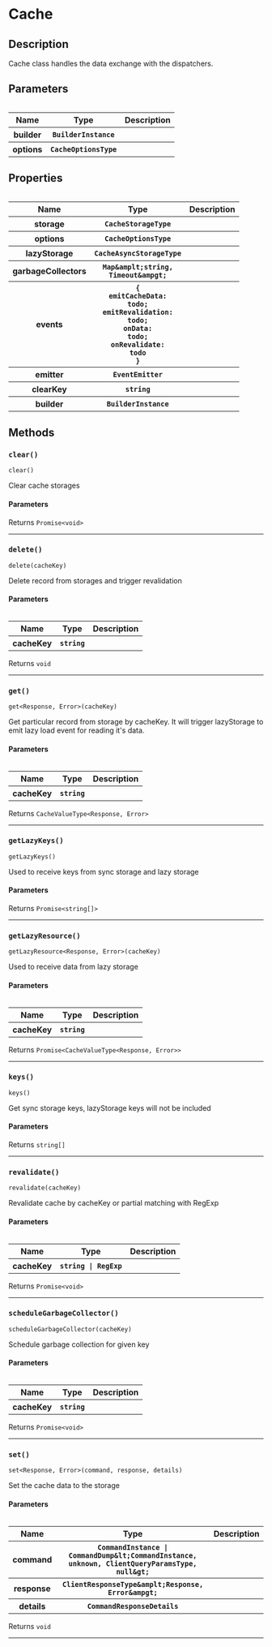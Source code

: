 
      
# Cache

<div class="api-docs__section" data-reactroot="">

## Description

</div><div class="api-docs__description" data-reactroot=""><span class="api-docs__do-not-parse">

Cache class handles the data exchange with the dispatchers.

</span></div><div class="api-docs__section" data-reactroot="">

## Parameters

</div><div class="api-docs__parameters" data-reactroot=""><table>

<table><thead><tr><th>Name</th><th>Type</th><th>Description</th></tr></thead><tbody><tr><th>builder</th><th><code><span class="api-type__type ">BuilderInstance</span></code></th><th><div class="api-docs__description"><span class="api-docs__do-not-parse">



</span></div></th></tr><tr><th>options</th><th><code><span class="api-type__type ">CacheOptionsType</span></code></th><th><div class="api-docs__description"><span class="api-docs__do-not-parse">



</span></div></th></tr></tbody></table>

</table></div><div class="api-docs__section" data-reactroot="">

## Properties

</div><div class="api-docs__properties" data-reactroot=""><table>

<table><thead><tr><th>Name</th><th>Type</th><th>Description</th></tr></thead><tbody><tr><th>storage</th><th><code><span class="api-type__type ">CacheStorageType</span></code></th><th><div class="api-docs__description"><span class="api-docs__do-not-parse">



</span></div></th></tr><tr><th>options</th><th><code><span class="api-type__type ">CacheOptionsType</span></code></th><th><div class="api-docs__description"><span class="api-docs__do-not-parse">



</span></div></th></tr><tr><th>lazyStorage</th><th><code><span class="api-type__type ">CacheAsyncStorageType</span></code></th><th><div class="api-docs__description"><span class="api-docs__do-not-parse">



</span></div></th></tr><tr><th>garbageCollectors</th><th><code><span class="api-type__type ">Map</span><span class="api-type__symbol">&amplt;</span><span class="api-type__type">string</span><span class="api-type__symbol">, </span><span class="api-type__type ">Timeout</span><span class="api-type__symbol">&ampgt;</span></code></th><th><div class="api-docs__description"><span class="api-docs__do-not-parse">



</span></div></th></tr><tr><th>events</th><th><code><span class="api-type__symbol">&#123; </span><span>emitCacheData<span class="api-type__symbol">: </span>todo</span><span class="api-type__symbol">; </span><span>emitRevalidation<span class="api-type__symbol">: </span>todo</span><span class="api-type__symbol">; </span><span>onData<span class="api-type__symbol">: </span>todo</span><span class="api-type__symbol">; </span><span>onRevalidate<span class="api-type__symbol">: </span>todo</span><span class="api-type__symbol"> &#125;</span></code></th><th><div class="api-docs__description"><span class="api-docs__do-not-parse">



</span></div></th></tr><tr><th>emitter</th><th><code><span class="api-type__type ">EventEmitter</span></code></th><th><div class="api-docs__description"><span class="api-docs__do-not-parse">



</span></div></th></tr><tr><th>clearKey</th><th><code><span class="api-type__type">string</span></code></th><th><div class="api-docs__description"><span class="api-docs__do-not-parse">



</span></div></th></tr><tr><th>builder</th><th><code><span class="api-type__type ">BuilderInstance</span></code></th><th><div class="api-docs__description"><span class="api-docs__do-not-parse">



</span></div></th></tr></tbody></table>

</table></div><div class="api-docs__section" data-reactroot="">

## Methods

</div><div class="api-docs__methods" data-reactroot=""><div class="api-docs__method"><h3 class="api-docs__name">

### `clear()`

</h3><div class="api-docs__call-preview">

```tsx
clear()
```

</div><div class="api-docs__description"><span class="api-docs__do-not-parse">

Clear cache storages

</span></div><div class="api-docs__section">

#### Parameters

</div><div class="api-docs__returns">

Returns `Promise<void>`

</div><hr/></div><div class="api-docs__method"><h3 class="api-docs__name">

### `delete()`

</h3><div class="api-docs__call-preview">

```tsx
delete(cacheKey)
```

</div><div class="api-docs__description"><span class="api-docs__do-not-parse">

Delete record from storages and trigger revalidation

</span></div><div class="api-docs__section">

#### Parameters

</div><div class="api-docs__parameters"><table>

<table><thead><tr><th>Name</th><th>Type</th><th>Description</th></tr></thead><tbody><tr><th>cacheKey</th><th><code><span class="api-type__type">string</span></code></th><th><div class="api-docs__description"><span class="api-docs__do-not-parse">



</span></div></th></tr></tbody></table>

</table></div><div class="api-docs__returns">

Returns `void`

</div><hr/></div><div class="api-docs__method"><h3 class="api-docs__name">

### `get()`

</h3><div class="api-docs__call-preview">

```tsx
get<Response, Error>(cacheKey)
```

</div><div class="api-docs__description"><span class="api-docs__do-not-parse">

Get particular record from storage by cacheKey. It will trigger lazyStorage to emit lazy load event for reading it&#x27;s data.

</span></div><div class="api-docs__section">

#### Parameters

</div><div class="api-docs__parameters"><table>

<table><thead><tr><th>Name</th><th>Type</th><th>Description</th></tr></thead><tbody><tr><th>cacheKey</th><th><code><span class="api-type__type">string</span></code></th><th><div class="api-docs__description"><span class="api-docs__do-not-parse">



</span></div></th></tr></tbody></table>

</table></div><div class="api-docs__returns">

Returns `CacheValueType<Response, Error>`

</div><hr/></div><div class="api-docs__method"><h3 class="api-docs__name">

### `getLazyKeys()`

</h3><div class="api-docs__call-preview">

```tsx
getLazyKeys()
```

</div><div class="api-docs__description"><span class="api-docs__do-not-parse">

Used to receive keys from sync storage and lazy storage

</span></div><div class="api-docs__section">

#### Parameters

</div><div class="api-docs__returns">

Returns `Promise<string[]>`

</div><hr/></div><div class="api-docs__method"><h3 class="api-docs__name">

### `getLazyResource()`

</h3><div class="api-docs__call-preview">

```tsx
getLazyResource<Response, Error>(cacheKey)
```

</div><div class="api-docs__description"><span class="api-docs__do-not-parse">

Used to receive data from lazy storage

</span></div><div class="api-docs__section">

#### Parameters

</div><div class="api-docs__parameters"><table>

<table><thead><tr><th>Name</th><th>Type</th><th>Description</th></tr></thead><tbody><tr><th>cacheKey</th><th><code><span class="api-type__type">string</span></code></th><th><div class="api-docs__description"><span class="api-docs__do-not-parse">



</span></div></th></tr></tbody></table>

</table></div><div class="api-docs__returns">

Returns `Promise<CacheValueType<Response, Error>>`

</div><hr/></div><div class="api-docs__method"><h3 class="api-docs__name">

### `keys()`

</h3><div class="api-docs__call-preview">

```tsx
keys()
```

</div><div class="api-docs__description"><span class="api-docs__do-not-parse">

Get sync storage keys, lazyStorage keys will not be included

</span></div><div class="api-docs__section">

#### Parameters

</div><div class="api-docs__returns">

Returns `string[]`

</div><hr/></div><div class="api-docs__method"><h3 class="api-docs__name">

### `revalidate()`

</h3><div class="api-docs__call-preview">

```tsx
revalidate(cacheKey)
```

</div><div class="api-docs__description"><span class="api-docs__do-not-parse">

Revalidate cache by cacheKey or partial matching with RegExp

</span></div><div class="api-docs__section">

#### Parameters

</div><div class="api-docs__parameters"><table>

<table><thead><tr><th>Name</th><th>Type</th><th>Description</th></tr></thead><tbody><tr><th>cacheKey</th><th><code><span class="api-type__type">string</span><span class="api-type__symbol"> | </span><span class="api-type__type ">RegExp</span></code></th><th><div class="api-docs__description"><span class="api-docs__do-not-parse">



</span></div></th></tr></tbody></table>

</table></div><div class="api-docs__returns">

Returns `Promise<void>`

</div><hr/></div><div class="api-docs__method"><h3 class="api-docs__name">

### `scheduleGarbageCollector()`

</h3><div class="api-docs__call-preview">

```tsx
scheduleGarbageCollector(cacheKey)
```

</div><div class="api-docs__description"><span class="api-docs__do-not-parse">

Schedule garbage collection for given key

</span></div><div class="api-docs__section">

#### Parameters

</div><div class="api-docs__parameters"><table>

<table><thead><tr><th>Name</th><th>Type</th><th>Description</th></tr></thead><tbody><tr><th>cacheKey</th><th><code><span class="api-type__type">string</span></code></th><th><div class="api-docs__description"><span class="api-docs__do-not-parse">



</span></div></th></tr></tbody></table>

</table></div><div class="api-docs__returns">

Returns `Promise<void>`

</div><hr/></div><div class="api-docs__method"><h3 class="api-docs__name">

### `set()`

</h3><div class="api-docs__call-preview">

```tsx
set<Response, Error>(command, response, details)
```

</div><div class="api-docs__description"><span class="api-docs__do-not-parse">

Set the cache data to the storage

</span></div><div class="api-docs__section">

#### Parameters

</div><div class="api-docs__parameters"><table>

<table><thead><tr><th>Name</th><th>Type</th><th>Description</th></tr></thead><tbody><tr><th>command</th><th><code><span class="api-type__type ">CommandInstance</span><span class="api-type__symbol"> | </span><span class="api-type__type ">CommandDump</span><span class="api-type__symbol">&amplt;</span><span class="api-type__type ">CommandInstance</span><span class="api-type__symbol">, </span><span class="api-type__type">unknown</span><span class="api-type__symbol">, </span><span class="api-type__type ">ClientQueryParamsType</span><span class="api-type__symbol">, </span><span class="api-type__type">null</span><span class="api-type__symbol">&ampgt;</span></code></th><th><div class="api-docs__description"><span class="api-docs__do-not-parse">



</span></div></th></tr><tr><th>response</th><th><code><span class="api-type__type ">ClientResponseType</span><span class="api-type__symbol">&amplt;</span><span class="api-type__type ">Response</span><span class="api-type__symbol">, </span><span class="api-type__type ">Error</span><span class="api-type__symbol">&ampgt;</span></code></th><th><div class="api-docs__description"><span class="api-docs__do-not-parse">



</span></div></th></tr><tr><th>details</th><th><code><span class="api-type__type ">CommandResponseDetails</span></code></th><th><div class="api-docs__description"><span class="api-docs__do-not-parse">



</span></div></th></tr></tbody></table>

</table></div><div class="api-docs__returns">

Returns `void`

</div><hr/></div></div>